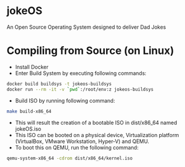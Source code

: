 # jokeOS
An Open Source Operating System designed to deliver Dad Jokes

# Compiling from Source (on Linux)
- Install Docker
- Enter Build System by executing following commands:
```bash
docker build buildsys -t jokeos-buildsys
docker run --rm -it -v `pwd`:/root/env:z jokeos-buildsys
```
- Build ISO by running following command:
```bash
make build-x86_64
```
- This will result the creation of a bootable ISO in dist/x86_64 named jokeOS.iso
- This ISO can be booted on a physical device, Virtualization platform (VirtualBox, VMware Workstation, Hyper-V) and QEMU.
- To boot this on QEMU, run the following command:
```bash
qemu-system-x86_64 -cdrom dist/x86_64/kernel.iso
```